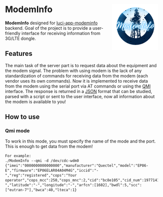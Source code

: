 # ModemInfo <img src="https://github.com/Kodo-kakaku/ModemInfo/blob/main/image/logo.png" align='right' width="30%">
**ModemInfo** designed for 
<a href="https://github.com/koshev-msk/modemfeed/tree/master/luci/applications/luci-app-modeminfo">luci-app-modeminfo</a>
backend. Goal of the project is to provide a user-friendly interface for receiving information from 3G/LTE dongle.

## Features
The main task of the server part is to request data about the equipment and the modem signal. The problem with using modem is the lack of any standardization of commands for receiving data from the modem (each vendor uses its own commands). Now it is implemented to receive data from the modem using the serial port via AT commands or using the [QMI](https://en.wikipedia.org/wiki/Qualcomm_MSM_Interface) interface. The response is returned in a [JSON](https://www.json.org/json-en.html) format that can be studied, parsed with a script or sent to the user interface, now all information about the modem is available to you!

## How to use
### Qmi mode
To work in this mode, you must specify the name of the mode and the port. This is enough to get data from the modem!
```
For example:
./ModemInfo --qmi -d /dev/cdc-wdm0
{"imei":"0000000000000000","manufacturer":"Quectel","model":"EP06-E","firmware":"EP06ELAR04A04M4G","iccid":"-","reg":"registered","cops":"Your operator","cops_mcc":250,"cops_mnc":2,"cid":"bc8e105","cid_num":197714181,"cell":"05","enbid":"bc8e1","lac":"fffe","lac_num":65534,"mode":"LTE","rssi":-72,"csq_per":100,"rsrq":-11,"rsrp":-104,"sinr":3,"pci":224,"distance":"-","latitude":"-","longitude":"-","arfcn":[1602],"bwdl":5,"scc":["eutran-7"],"bwca":40,"lteca":1}
```
